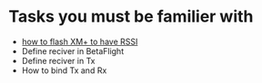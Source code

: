 
# Tasks you must be familier with

* [how to flash XM+ to have RSSI ](https://www.youtube.com/watch?v=eYVk2lWPJxU)
* Define reciver in BetaFlight 
* Define reciver in Tx 
* How to bind Tx and Rx
